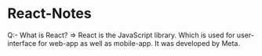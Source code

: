 # React-Notes

Q:- What is React?
=> React is the JavaScript library. Which is used for user-interface for web-app as well as mobile-app. It was developed by Meta.
